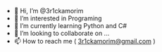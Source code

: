 - 👋 Hi, I’m @3r1ckamorim
- 👀 I’m interested in Programing
- 🌱 I’m currently learning Python and C#
- 💞️ I’m looking to collaborate on ...
- 📫 How to reach me ( 3r1ckamorim@gmail.com )

<!---
3r1ckamorim/3r1ckamorim is a ✨ special ✨ repository because its `README.md` (this file) appears on your GitHub profile.
You can click the Preview link to take a look at your changes.
--->
